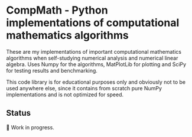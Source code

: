 # CompMath - Python implementations of computational mathematics algorithms

These are my implementations of important computational mathematics algorithms when self-studying numerical analysis and numerical linear algebra. Uses Numpy for the algorithms, MatPlotLib for plotting and SciPy for testing results and benchmarking.

This code library is for educational purposes only and obviously not to be used anywhere else, since it contains from scratch pure NumPy implementations and is not optimized for speed.

## Status

🚧 Work in progress.
